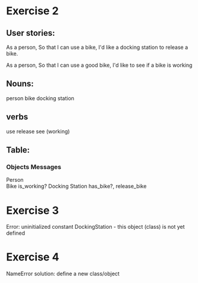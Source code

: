 # Exercise 2
## User stories:
As a person,
So that I can use a bike,
I'd like a docking station to release a bike.

As a person,
So that I can use a good bike,
I'd like to see if a bike is working

## Nouns:
person
bike
docking station

## verbs
use
release
see (working)

## Table:

### Objects                   Messages
Person                     
Bike                      is_working?
Docking Station           has_bike?, release_bike

# Exercise 3

Error: uninitialized constant DockingStation - this object (class) is not yet
defined

# Exercise 4
NameError
solution: define a new class/object
